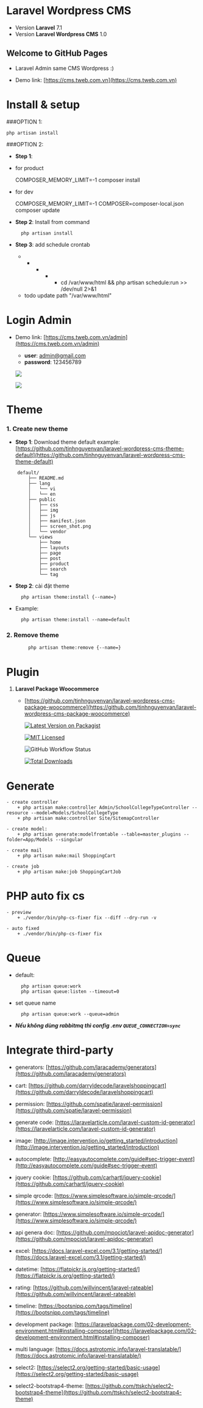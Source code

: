 # Laravel Wordpress CMS
- Version **Laravel** 7.1
- Version **Laravel Wordpress CMS** 1.0


## Welcome to GitHub Pages

- Laravel Admin same CMS Wordpress :)

- Demo link: [https://cms.tweb.com.vn](https://cms.tweb.com.vn)


# Install & setup

###OPTION 1:
  
  	php artisan install

###OPTION 2:

- **Step 1**:

+ for product
	

	COMPOSER_MEMORY_LIMIT=-1 composer install
	

+ for dev


	COMPOSER_MEMORY_LIMIT=-1 COMPOSER=composer-local.json composer update


- **Step 2**: Install from command

		php artisan install

- **Step 3**: add schedule crontab

    * * * * * cd /var/www/html && php artisan schedule:run >> /dev/null 2>&1
	
	- todo update path "/var/www/html"

# Login Admin

- Demo link: [https://cms.tweb.com.vn/admin](https://cms.tweb.com.vn/admin)
    - **user**: admin@gmail.com
    - **password**: 123456789

	![](https://user-images.githubusercontent.com/6789649/101598079-32c8f400-3a2a-11eb-82e9-29b1c227ba81.png)

	![](https://user-images.githubusercontent.com/6789649/101597906-eb426800-3a29-11eb-931c-4a7e4c7e55a4.png)

# Theme

### 1. Create new theme

- **Step 1**: Download theme default example: [https://github.com/tinhnguyenvan/laravel-wordpress-cms-theme-default](https://github.com/tinhnguyenvan/laravel-wordpress-cms-theme-default)

```
	default/
        ├── README.md
        ├── lang
        │   └── vi
        │   └── en
        ├── public
        │   ├── css
        │   ├── img
        │   ├── js
        │   ├── manifest.json
        │   ├── screen_shot.png
        │   └── vendor
        └── views
            ├── home
            ├── layouts
            ├── page
            ├── post
            ├── product
            ├── search
            └── tag
```

- **Step 2**: cài đặt theme

		php artisan theme:install {--name=}

- Example:
  
		php artisan theme:install --name=default

### 2. Remove theme

	    	php artisan theme:remove {--name=}


# Plugin

1. **Laravel Package Woocommerce**

	- [https://github.com/tinhnguyenvan/laravel-wordpress-cms-package-woocommerce](https://github.com/tinhnguyenvan/laravel-wordpress-cms-package-woocommerce)

		[![Latest Version on Packagist](https://img.shields.io/packagist/v/tinhphp/woocommerce.svg?style=flat-square)](https://packagist.org/packages/tinhphp/woocommerce)
		
		[![MIT Licensed](https://img.shields.io/badge/license-MIT-brightgreen.svg?style=flat-square)](LICENSE.md)
		
		![GitHub Workflow Status](https://img.shields.io/github/workflow/status/tinhphp/woocommerce/run-tests?label=tests)
		
		[![Total Downloads](https://img.shields.io/packagist/dt/tinhphp/woocommerce.svg?style=flat-square)](https://packagist.org/packages/tinhphp/woocommerce)


# Generate
    - create controller
        + php artisan make:controller Admin/SchoolCollegeTypeController --resource --model=Models/SchoolCollegeType
        + php artisan make:controller Site/SitemapController

    - create model:
        + php artisan generate:modelfromtable --table=master_plugins --folder=App/Models --singular

    - create mail
        + php artisan make:mail ShoppingCart

    - create job
        + php artisan make:job ShoppingCartJob



# PHP auto fix cs
    - preview
        + ./vendor/bin/php-cs-fixer fix --diff --dry-run -v

    - auto fixed
        + ./vendor/bin/php-cs-fixer fix

# Queue

- default:

    	php artisan queue:work
    	php artisan queue:listen --timeout=0

- set queue name

    	php artisan queue:work --queue=admin

- ***Nếu không dùng rabbitmq thì config .env `QUEUE_CONNECTION=sync`***

# Integrate third-party
- generators: [https://github.com/laracademy/generators](https://github.com/laracademy/generators)

- cart: [https://github.com/darryldecode/laravelshoppingcart](https://github.com/darryldecode/laravelshoppingcart)

- permission: [https://github.com/spatie/laravel-permission](https://github.com/spatie/laravel-permission)

- generate code: [https://laravelarticle.com/laravel-custom-id-generator](https://laravelarticle.com/laravel-custom-id-generator)

- image: [http://image.intervention.io/getting_started/introduction](http://image.intervention.io/getting_started/introduction)

- autocomplete: [http://easyautocomplete.com/guide#sec-trigger-event](http://easyautocomplete.com/guide#sec-trigger-event)

- jquery cookie: [https://github.com/carhartl/jquery-cookie](https://github.com/carhartl/jquery-cookie)

- simple qrcode: [https://www.simplesoftware.io/simple-qrcode/](https://www.simplesoftware.io/simple-qrcode/)

- generator: [https://www.simplesoftware.io/simple-qrcode/](https://www.simplesoftware.io/simple-qrcode/)

- api genera doc: [https://github.com/mpociot/laravel-apidoc-generator](https://github.com/mpociot/laravel-apidoc-generator)

- excel: [https://docs.laravel-excel.com/3.1/getting-started/](https://docs.laravel-excel.com/3.1/getting-started/)

- datetime: [https://flatpickr.js.org/getting-started/](https://flatpickr.js.org/getting-started/)

- rating: [https://github.com/willvincent/laravel-rateable](https://github.com/willvincent/laravel-rateable)

- timeline: [https://bootsnipp.com/tags/timeline](https://bootsnipp.com/tags/timeline)

- development package: [https://laravelpackage.com/02-development-environment.html#installing-composer](https://laravelpackage.com/02-development-environment.html#installing-composer)

- multi language: [https://docs.astrotomic.info/laravel-translatable/](https://docs.astrotomic.info/laravel-translatable/)

- select2: [https://select2.org/getting-started/basic-usage](https://select2.org/getting-started/basic-usage)
- select2-bootstrap4-theme: [https://github.com/ttskch/select2-bootstrap4-theme](https://github.com/ttskch/select2-bootstrap4-theme)
